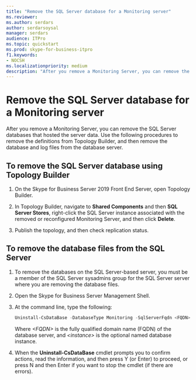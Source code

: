 ```yaml
---
title: "Remove the SQL Server database for a Monitoring server"
ms.reviewer: 
ms.author: serdars
author: serdarsoysal
manager: serdars
audience: ITPro
ms.topic: quickstart
ms.prod: skype-for-business-itpro
f1.keywords:
- NOCSH
ms.localizationpriority: medium
description: "After you remove a Monitoring Server, you can remove the SQL Server databases that hosted the server data. Use the following procedures to remove the definitions from Topology Builder, and then remove the database and log files from the database server."
---
```


# Remove the SQL Server database for a Monitoring server

After you remove a Monitoring Server, you can remove the SQL Server databases that hosted the server data. Use the following procedures to remove the definitions from Topology Builder, and then remove the database and log files from the database server.
  
## To remove the SQL Server database using Topology Builder

1. On the Skype for Business Server 2019 Front End Server, open Topology Builder.
    
2. In Topology Builder, navigate to **Shared Components** and then **SQL Server Stores**, right-click the SQL Server instance associated with the removed or reconfigured Monitoring Server, and then click **Delete**.
    
3. Publish the topology, and then check replication status.
    
## To remove the database files from the SQL Server

1. To remove the databases on the SQL Server-based server, you must be a member of the SQL Server sysadmins group for the SQL Server server where you are removing the database files.
    
2. Open the Skype for Business Server Management Shell.
    
3. At the command line, type the following:
    
   ```PowerShell
   Uninstall-CsDataBase -DatabaseType Monitoring -SqlServerFqdn <FQDN> [-SqlInstanceName <instance>]
   ```

    Where  _\<FQDN\>_ is the fully qualified domain name (FQDN) of the database server, and  _\<instance\>_ is the optional named database instance. 
    
4. When the **Uninstall-CsDataBase** cmdlet prompts you to confirm actions, read the information, and then press Y (or Enter) to proceed, or press N and then Enter if you want to stop the cmdlet (if there are errors). 
    

